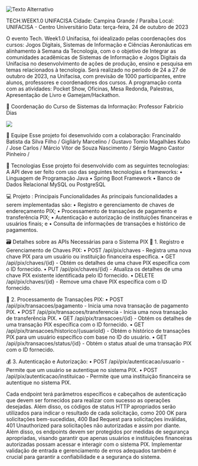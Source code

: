 <img src="https://images.even3.com.br/m7WTPFGA7q2Zl536dowm5sGPqIg=/1100x440/smart/even3.blob.core.windows.net/banner/WhatsAppImage2023-10-18at11.41.18.775d16c04c00409c9296.jpeg" alt="Texto Alternativo">

TECH.WEEK1.0 UNIFACISA
Cidade: Campina Grande / Paraíba
Local: UNIFACISA - Centro Universitário
Data: terça-feira, 24 de outubro de 2023

O evento Tech. Week1.0 Unifacisa, foi idealizado pelas coordenações dos cursos: Jogos Digitais, Sistemas de Informação e Ciências Aeronáuticas em alinhamento à Semana da Tecnologia, com o o objetivo de Integrar as comunidades acadêmicas de Sistemas de Informação e Jogos Digitais da Unifacisa no desenvolvimento de ações de produção, ensino e pesquisa em temas relacionados à tecnologia. Será realizado no período de 24 a 27 de outubro de 2023, na Unifacisa, com previsão de 1000 participantes, entre alunos, professores e coordenadores dos cursos. A programação conta com as atividades: Pocket Show, Oficinas, Mesa Redonda, Palestras, Apresentação de Livro e Gamejam/Hackathon.


🤵 Coordenação do Curso de Sistemas da Informação:
Professor Fabrício Dias

<img src="https://images.even3.com.br/yWEik4_yJlWJWYylKBI9n5f0XEQ=/150x150/smart/even3.blob.core.windows.net/geral/Fabrcio_Dias.JPG.cdf9998dc5274c73879a.jpg">


👷 Equipe Esse projeto foi desenvolvido com a colaboração:
Francinaldo Batista da Silva Filho /
Gigliárly Marcelino /
Gustavo Tomio Magalhães Kubo /
Jose Carlos /
Márcio Vitor de Souza Nascimento /
Sérgio Magno Castor Pinheiro /

🚀 Tecnologias Esse projeto foi desenvolvido com as seguintes tecnologias:
A API deve ser feito com uso das seguintes tecnologias e frameworks:
• Linguagem de Programação Java
• Spring Boot Framework
• Banco de Dados Relacional MySQL ou PostgreSQL


💻 Projeto : Principais Funcionalidades
As principais funcionalidades a serem implementadas são:
• Registro e gerenciamento de chaves de endereçamento PIX;
• Processamento de transações de pagamento e transferência PIX;
• Autenticação e autorização de instituições financeiras e usuários finais; e
• Consulta de informações de transações e histórico de pagamentos.


🗃️ Detalhes sobre as APIs Necessárias para o Sistema PIX
📑 1. Registro e Gerenciamento de Chaves PIX:
• POST /api/pix/chaves - Registra uma nova chave PIX para um usuário ou instituição financeira
específica.
• GET /api/pix/chaves/{id} - Obtém os detalhes de uma chave PIX específica com o ID fornecido.
• PUT /api/pix/chaves/{id} - Atualiza os detalhes de uma chave PIX existente identificada pelo ID
fornecido.
• DELETE /api/pix/chaves/{id} - Remove uma chave PIX específica com o ID fornecido.

📱 2. Processamento de Transações PIX:
• POST /api/pix/transacoes/pagamento - Inicia uma nova transação de pagamento PIX.
• POST /api/pix/transacoes/transferencia - Inicia uma nova transação de transferência PIX.
• GET /api/pix/transacoes/{id} - Obtém os detalhes de uma transação PIX específica com o ID
fornecido.
• GET /api/pix/transacoes/historico/{usuarioId} - Obtém o histórico de transações PIX para um
usuário específico com base no ID do usuário.
• GET /api/pix/transacoes/status/{id} - Obtém o status atual de uma transação PIX com o ID
fornecido.

💰 3. Autenticação e Autorização:
• POST /api/pix/autenticacao/usuario - Permite que um usuário se autentique no sistema PIX.
• POST /api/pix/autenticacao/instituicao - Permite que uma instituição financeira se autentique
no sistema PIX.


Cada endpoint terá parâmetros específicos e cabeçalhos de autenticação que devem ser fornecidos para
realizar com sucesso as operações desejadas. Além disso, os códigos de status HTTP apropriados serão
utilizados para indicar o resultado de cada solicitação, como 200 OK para solicitações bem-sucedidas, 400
Bad Request para solicitações inválidas, 401 Unauthorized para solicitações não autorizadas e assim por
diante.
Além disso, os endpoints devem ser protegidos por medidas de segurança apropriadas, visando garantir
que apenas usuários e instituições financeiras autorizadas possam acessar e interagir com o sistema PIX.
Implementar validação de entrada e gerenciamento de erros adequados também é crucial para garantir
a confiabilidade e a segurança do sistema.
